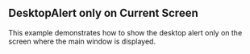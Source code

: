 ## DesktopAlert only on Current Screen
This example demonstrates how to show the desktop alert only on the screen where the main window is displayed.

[//]: <keywords:alert, only, current, screen>